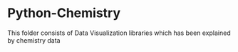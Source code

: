 # Python-Chemistry
This folder consists of Data Visualization libraries which has been explained by chemistry data 
